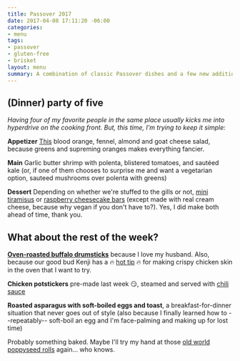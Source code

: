 ```yaml
---
title: Passover 2017
date: 2017-04-08 17:11:20 -06:00
categories:
- menu
tags:
- passover
- gluten-free
- brisket
layout: menu
summary: A combination of classic Passover dishes and a few new additions for this year's Passover seder (on a Monday 😩) where we'll host the parents, brother, and a good friend at our house.
---
```


## (Dinner) party of five
_Having four of my favorite people in the same place usually kicks me into hyperdrive on the cooking front. But, this time, I'm trying to keep it simple:_

**Appetizer** [This](http://cookieandkate.com/2014/blood-orange-fennel-and-avocado-salad-with-lemon-citronette/) blood orange, fennel, almond and goat cheese salad, because greens and supreming oranges makes everything fancier.

**Main** Garlic butter shrimp with polenta, blistered tomatoes, and sautéed kale (or, if one of them chooses to surprise me and want a vegetarian option, sauteed mushrooms over polenta with greens)

**Dessert** Depending on whether we're stuffed to the gills or not, [mini tiramisus](https://smittenkitchen.com/2017/02/small-batch-tiramisu/) or [raspberry cheesecake bars](https://www.loveandlemons.com/raw-raspberry-lemon-chia-cheesecake/) (except made with real cream cheese, because why vegan if you don't have to?). Yes, I did make both ahead of time, thank you.

## What about the rest of the week?

**[Oven-roasted buffalo drumsticks](http://www.thecandidappetite.com/2017/01/25/oven-roasted-buffalo-drumsticks/)** because I love my husband. Also, because our good bud Kenji has a 🔥 [hot tip](chrome-extension://klbibkeccnjlkjkiokjodocebajanakg/suspended.html#uri=http://www.seriouseats.com/recipes/2010/02/the-best-buffalo-wings-oven-fried-wings-recipe.html) 🔥 for making crispy chicken skin in the oven that I want to try.

**Chicken potstickers** pre-made last week 😏, steamed and served with [chili sauce](http://www.epicurious.com/recipes/food/views/sichuanese-wontons-in-chilli-oil-sauce-em-hong-you-chao-shou-em-51147600)

**Roasted asparagus with soft-boiled eggs and toast**, a breakfast-for-dinner situation that never goes out of style (also because I finally learned how to --repeatably-- soft-boil an egg and I'm face-palming and making up for lost time)

Probably something baked. Maybe I'll try my hand at those [old world poppyseed rolls](http://allrecipes.com/recipe/220763/old-world-poppy-seed-roll/) again... who knows.
